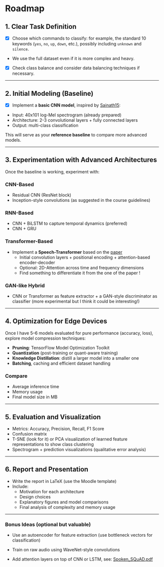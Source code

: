 # Roadmap

## **1. Clear Task Definition**

- [x]  Choose which commands to classify: for example, the standard 10 keywords (`yes`, `no`, `up`, `down`, etc.), possibly including `unknown` and `silence`.
- We use the full dataset even if it is more complex and heavy.
- [x]  Check class balance and consider data balancing techniques if necessary.

---

## **2. Initial Modeling (Baseline)**

- [x]  Implement a **basic CNN model**, inspired by [Sainath15](docs\CNN_interspeech.pdf):
- Input: 40x101 log-Mel spectrogram (already prepared)
- Architecture: 2-3 convolutional layers + fully connected layers
- Output: multi-class classification

This will serve as your **reference baseline** to compare more advanced models.

---

## **3. Experimentation with Advanced Architectures**

Once the baseline is working, experiment with:

### CNN-Based

- Residual CNN (ResNet block)
- Inception-style convolutions (as suggested in the course guidelines)

### RNN-Based

- CNN + BiLSTM to capture temporal dynamics (preferred)
- CNN + GRU

### Transformer-Based

- Implement a **Speech-Transformer** based on the [paper](docs\Speech-Transformer_2018.pdf)
  - Initial convolution layers + positional encoding + attention-based encoder-decoder
  - Optional: 2D-Attention across time and frequency dimensions
  - Find something to differentiate it from the one of the paper !

### GAN-like Hybrid

- CNN or Transformer as feature extractor + a GAN-style discriminator as classifier (more experimental but I think it could be interesting!)

---

## **4. Optimization for Edge Devices**

Once I have 5–6 models evaluated for pure performance (accuracy, loss), explore model compression techniques:

- **Pruning**: TensorFlow Model Optimization Toolkit
- **Quantization** (post-training or quant-aware training)
- **Knowledge Distillation**: distill a larger model into a smaller one
- **Batching**, caching and efficient dataset handling

### Compare

- Average inference time
- Memory usage
- Final model size in MB

---

## **5. Evaluation and Visualization**

- Metrics: Accuracy, Precision, Recall, F1 Score
- Confusion matrix
- T-SNE (look for it) or PCA visualization of learned feature representations to show class clustering
- Spectrogram + prediction visualizations (qualitative error analysis)

---

## **6. Report and Presentation**

- Write the report in LaTeX (use the Moodle template)
- Include:
  - Motivation for each architecture
  - Design choices
  - Explanatory figures and model comparisons
  - Final analysis of complexity and memory usage

---

### Bonus Ideas (optional but valuable)

- Use an autoencoder for feature extraction (use bottleneck vectors for classification)
- Train on raw audio using WaveNet-style convolutions

- Add attention layers on top of CNN or LSTM, see: [Spoken_SQuAD.pdf](docs\Spoken_SQuAD.pdf)
